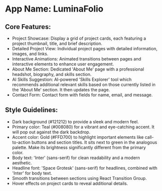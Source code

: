 # **App Name**: LuminaFolio

## Core Features:

- Project Showcase: Display a grid of project cards, each featuring a project thumbnail, title, and brief description.
- Detailed Project View: Individual project pages with detailed information, images, and links.
- Interactive Animations: Animated transitions between pages and interactive elements to enhance user engagement.
- About Me Section: Dedicated 'About Me' page with a professional headshot, biography, and skills section.
- AI Skills Suggestion: AI-powered 'Skills Explorer' tool which recommends additional relevant skills based on those currently listed in the 'About Me' section. It then updates the page.
- Contact Form: Contact form with fields for name, email, and message.

## Style Guidelines:

- Dark background (#121212) to provide a sleek and modern feel.
- Primary color: Teal (#008080) for a vibrant and eye-catching accent. It will pop out against the dark backdrop.
- Accent color: Gold (#FFD700) to highlight important elements like call-to-action buttons and section titles. It sits next to green in the analogous palette. Make its brightness significantly different from the primary color.
- Body text: 'Inter' (sans-serif) for clean readability and a modern aesthetic.
- Headline font: 'Space Grotesk' (sans-serif) for headlines, combined with 'Inter' for body text.
- Smooth transitions between sections using React Transition Group.
- Hover effects on project cards to reveal additional details.